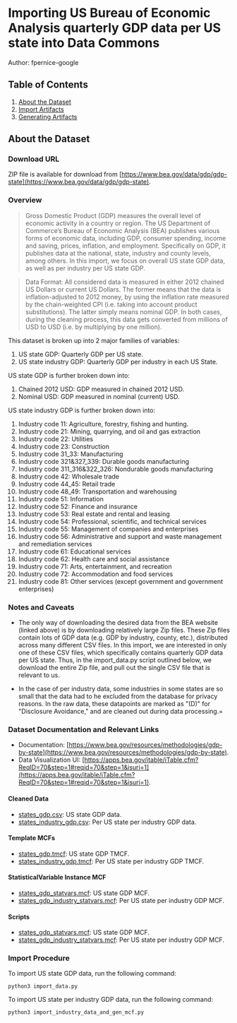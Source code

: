# Importing US Bureau of Economic Analysis quarterly GDP data per US state into Data Commons

Author: fpernice-google

## Table of Contents

1. [About the Dataset](#about-the-dataset)
1. [Import Artifacts](#import-artifacts)
1. [Generating Artifacts](#generating-artifacts)

## About the Dataset

### Download URL

ZIP file is available for download from [https://www.bea.gov/data/gdp/gdp-state](https://www.bea.gov/data/gdp/gdp-state).

### Overview

> Gross Domestic Product (GDP) measures the overall level of economic activity in a country or region. The US Department of Commerce’s Bureau of Economic Analysis (BEA) publishes various forms of economic data, including GDP, consumer spending, income and saving, prices, inflation, and employment. Specifically on GDP, it publishes data at the national, state, industry and county levels, among others. In this import, we focus on overall US state GDP data, as well as per industry per US state GDP.

> Data Format: All considered data is measured in either 2012 chained US Dollars or current US Dollars. The former means that the data is inflation-adjusted to 2012 money, by using the inflation rate measured by the chain-weighted CPI (i.e. taking into account product substitutions). The latter simply means nominal GDP. In both cases, during the cleaning process, this data gets converted from millions of USD to USD (i.e. by multiplying by one million).

This dataset is broken up into 2 major families of variables:
1. US state GDP: Quarterly GDP per US state.
2. US state industry GDP: Quarterly GDP per industry in each US State.

US state GDP is further broken down into:
1. Chained 2012 USD: GDP measured in chained 2012 USD.
2. Nominal USD: GDP measured in nominal (current) USD.

US state industry GDP is further broken down into:
1. Industry code 11: Agriculture, forestry, fishing and hunting.
2. Industry code 21: Mining, quarrying, and oil and gas extraction
3. Industry code 22: Utilities
4. Industry code 23: Construction
5. Industry code 31_33: Manufacturing
6. Industry code 321&327_339: Durable goods manufacturing
7. Industry code 311_316&322_326: Nondurable goods manufacturing
8. Industry code 42: Wholesale trade
9. Industry code 44_45: Retail trade
10. Industry code 48_49: Transportation and warehousing
11. Industry code 51: Information
12. Industry code 52: Finance and insurance
13. Industry code 53: Real estate and rental and leasing
14. Industry code 54: Professional, scientific, and technical services
15. Industry code 55: Management of companies and enterprises
16. Industry code 56: Administrative and support and waste management and remediation services
17. Industry code 61: Educational services
18. Industry code 62: Health care and social assistance
19. Industry code 71: Arts, entertainment, and recreation
20. Industry code 72: Accommodation and food services
21. Industry code 81: Other services (except government and government enterprises)


### Notes and Caveats

- The only way of downloading the desired data from the BEA website (linked above) is by downloading relatively large Zip files. These Zip files contain lots of GDP data (e.g. GDP by industry, county, etc.), distributed across many different CSV files. In this import, we are interested in only one of these CSV files, which specifically contains quarterly GDP data per US state. Thus, in the import_data.py script outlined below, we download the entire Zip file, and pull out the single CSV file that is relevant to us.

- In the case of per industry data, some industries in some states are so small that the data had to he excluded from the database for privacy reasons. In the raw data, these datapoints are marked as "(D)" for "Disclosure Avoidance," and are cleaned out during data processing.=

### Dataset Documentation and Relevant Links

- Documentation: [https://www.bea.gov/resources/methodologies/gdp-by-state](https://www.bea.gov/resources/methodologies/gdp-by-state).
- Data Visualization UI: [https://apps.bea.gov/itable/iTable.cfm?ReqID=70&step=1#reqid=70&step=1&isuri=1](https://apps.bea.gov/itable/iTable.cfm?ReqID=70&step=1#reqid=70&step=1&isuri=1).

#### Cleaned Data
- [states_gdp.csv](states_gdp.csv): US state GDP data.
- [states_industry_gdp.csv](states_industry_gdp.csv): Per US state per industry GDP data.

#### Template MCFs
- [states_gdp.tmcf](states_gdp.tmcf): US state GDP TMCF.
- [states_industry_gdp.tmcf](states_industry_gdp.tmcf): Per US state per industry GDP TMCF.

#### StatisticalVariable Instance MCF
- [states_gdp_statvars.mcf](states_gdp_statvars.mcf): US state GDP MCF.
- [states_gdp_industry_statvars.mcf](states_gdp_industry_statvars.mcf): Per US state per industry GDP MCF.

#### Scripts
- [states_gdp_statvars.mcf](states_gdp_statvars.mcf): US state GDP MCF.
- [states_gdp_industry_statvars.mcf](states_gdp_industry_statvars.mcf): Per US state per industry GDP MCF.

### Import Procedure

To import US state GDP data, run the following command:
```
python3 import_data.py
```
To import US state per industry GDP data, run the following command:
```
python3 import_industry_data_and_gen_mcf.py
```
